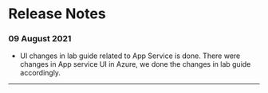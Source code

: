 # Release Notes


### 09 August 2021
  - UI changes in lab guide related to App Service is done. There were changes in App service UI in Azure, we done the changes in lab guide accordingly. 

-----------
